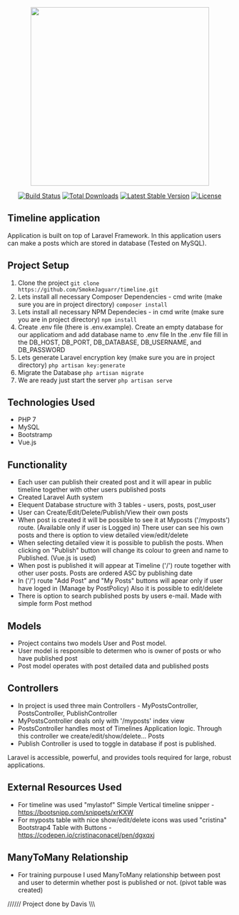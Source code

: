 <p align="center"><img src="https://res.cloudinary.com/dtfbvvkyp/image/upload/v1566331377/laravel-logolockup-cmyk-red.svg" width="400"></p>

<p align="center">
<a href="https://travis-ci.org/laravel/framework"><img src="https://travis-ci.org/laravel/framework.svg" alt="Build Status"></a>
<a href="https://packagist.org/packages/laravel/framework"><img src="https://poser.pugx.org/laravel/framework/d/total.svg" alt="Total Downloads"></a>
<a href="https://packagist.org/packages/laravel/framework"><img src="https://poser.pugx.org/laravel/framework/v/stable.svg" alt="Latest Stable Version"></a>
<a href="https://packagist.org/packages/laravel/framework"><img src="https://poser.pugx.org/laravel/framework/license.svg" alt="License"></a>
</p>

## Timeline application

Application is built on top of Laravel Framework. In this application users can make a posts which are stored in database (Tested on MySQL).

## Project Setup

1. Clone the project
   `git clone https://github.com/SmokeJaguarr/timeline.git`
2. Lets install all necessary Composer Dependencies - cmd write (make sure you are in project directory)
   `composer install`
3. Lets install all necessary NPM Dependecies - in cmd write (make sure you are in project directory)
   `npm install`
4. Create .env file (there is .env.example).
   Create an empty database for our applicatiom and add database name to .env file
   In the .env file fill in the DB_HOST, DB_PORT, DB_DATABASE, DB_USERNAME, and DB_PASSWORD
5. Lets generate Laravel encryption key (make sure you are in project directory)
   `php artisan key:generate`
6. Migrate the Database
   `php artisan migrate`
7. We are ready just start the server
   `php artisan serve`

## Technologies Used

-   PHP 7
-   MySQL
-   Bootstramp
-   Vue.js

## Functionality

-   Each user can publish their created post and it will apear in public timeline together with other users published posts
-   Created Laravel Auth system
-   Elequent Database structure with 3 tables - users, posts, post_user
-   User can Create/Edit/Delete/Publish/View their own posts
-   When post is created it will be possible to see it at Myposts ('/myposts') route. (Available only if user is Logged in) There user can see his own posts and there is option to view detailed view/edit/delete
-   When selecting detailed view it is possible to publish the posts. When clicking on "Publish" button will change its colour to green and name to Published. (Vue.js is used)
-   When post is published it will appear at Timeline ('/') route together with other user posts. Posts are ordered ASC by publishing date
-   In ('/') route "Add Post" and "My Posts" buttons will apear only if user have loged in (Manage by PostPolicy)
    Also it is possible to edit/delete
-   There is option to search published posts by users e-mail. Made with simple form Post method

## Models

-   Project contains two models User and Post model.
-   User model is responsible to determen who is owner of posts or who have published post
-   Post model operates with post detailed data and published posts

## Controllers

-   In project is used three main Controllers - MyPostsController, PostsController, PublishController
-   MyPostsController deals only with '/myposts' index view
-   PostsController handles most of Timelines Application logic. Through this controller we create/edit/show/delete... Posts
-   Publish Controller is used to toggle in database if post is published.

Laravel is accessible, powerful, and provides tools required for large, robust applications.

## External Resources Used

-   For timeline was used "mylastof" Simple Vertical timeline snipper - https://bootsnipp.com/snippets/xrKXW
-   For myposts table with nice show/edit/delete icons was used "cristina" Bootstrap4 Table with Buttons - https://codepen.io/cristinaconacel/pen/dgxqxj

## ManyToMany Relationship

-   For training purpouse I used ManyToMany relationship between post and user to determin whether post is published or not. (pivot table was created)

////// Project done by Davis \\\\\\
